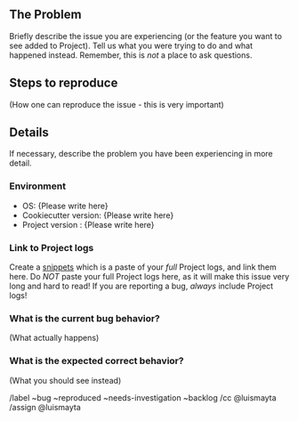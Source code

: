 ## The Problem

Briefly describe the issue you are experiencing (or the feature you want to see added to Project). Tell us what you were trying to do and what happened instead. Remember, this is _not_ a place to ask questions.

## Steps to reproduce

(How one can reproduce the issue - this is very important)

## Details

If necessary, describe the problem you have been experiencing in more detail.

### Environment

* OS: {Please write here}
* Cookiecutter version: {Please write here}
* Project version : {Please write here}

### Link to Project logs

Create a [snippets](https://gitlab.com/dashboard/snippets) which is a paste of your _full_ Project logs, and link them here. 
Do _NOT_ paste your full Project logs here, as it will make this issue very long and hard to read! 
If you are reporting a bug, _always_ include Project logs!


### What is the current bug behavior?

(What actually happens)


### What is the expected correct behavior?

(What you should see instead)

/label ~bug ~reproduced ~needs-investigation ~backlog
/cc @luismayta
/assign @luismayta
